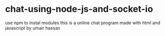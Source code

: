 # chat-using-node-js-and-socket-io
use npm to instal modules 
this is a online chat program made with html and javascript
by umair hassan
